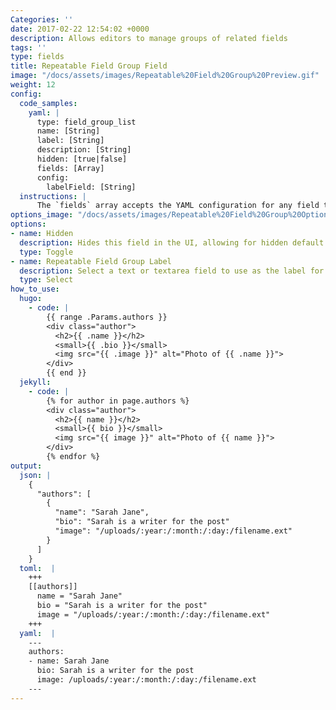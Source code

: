 ```yaml
---
Categories: ''
date: 2017-02-22 12:54:02 +0000
description: Allows editors to manage groups of related fields
tags: ''
type: fields
title: Repeatable Field Group Field 
image: "/docs/assets/images/Repeatable%20Field%20Group%20Preview.gif"
weight: 12
config:
  code_samples:
    yaml: |
      type: field_group_list
      name: [String]
      label: [String]
      description: [String]
      hidden: [true|false]
      fields: [Array]
      config:
        labelField: [String]
  instructions: |
      The `fields` array accepts the YAML configuration for any field type.
options_image: "/docs/assets/images/Repeatable%20Field%20Group%20Options.jpg"
options:
- name: Hidden
  description: Hides this field in the UI, allowing for hidden default values.
  type: Toggle
- name: Repeatable Field Group Label
  description: Select a text or textarea field to use as the label for each group
  type: Select
how_to_use:
  hugo: 
    - code: |
        {{ range .Params.authors }}
        <div class="author">
          <h2>{{ .name }}</h2>
          <small>{{ .bio }}</small>
          <img src="{{ .image }}" alt="Photo of {{ .name }}">
        </div>
        {{ end }}
  jekyll: 
    - code: |
        {% for author in page.authors %}
        <div class="author">
          <h2>{{ name }}</h2>
          <small>{{ bio }}</small>
          <img src="{{ image }}" alt="Photo of {{ name }}">
        </div>
        {% endfor %} 
output:
  json: |
    {
      "authors": [
        {
          "name": "Sarah Jane",
          "bio": "Sarah is a writer for the post"
          "image": "/uploads/:year:/:month:/:day:/filename.ext"
        }
      ]
    }
  toml:  |
    +++
    [[authors]]
      name = "Sarah Jane"
      bio = "Sarah is a writer for the post"
      image = "/uploads/:year:/:month:/:day:/filename.ext"
    +++
  yaml:  |
    ---
    authors: 
    - name: Sarah Jane
      bio: Sarah is a writer for the post
      image: /uploads/:year:/:month:/:day:/filename.ext
    ---
---
```

